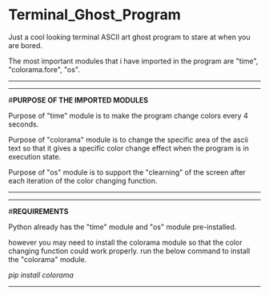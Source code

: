 # Terminal_Ghost_Program
Just a cool looking terminal ASCII art ghost program to stare at when you are bored.

The most important modules that i have imported in the program are "time", "colorama.fore", "os".

*************************************************************************
*************************************************************************

#**PURPOSE OF THE IMPORTED MODULES**

Purpose of "time" module is to make the program change colors every 4 seconds.

Purpose of "colorama" module is to change the specific area of the ascii text so that it gives a specific color change effect when the program is in execution state.

Purpose of "os" module is to support the "clearning" of the screen after each iteration of the color changing function.

*************************************************************************
*************************************************************************

#**REQUIREMENTS**

Python already has the "time" module and "os" module pre-installed.

however you may need to install the colorama module so that the color changing function could work properly.
run the below command to install the "colorama" module.

_pip install colorama_
*************************************************************************
